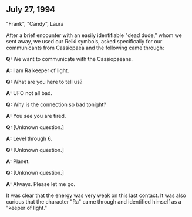 ## July 27, 1994
"Frank", "Candy", Laura

After a brief encounter with an easily identifiable "dead dude," whom we sent away, we used our Reiki symbols, asked specifically for our communicants from Cassiopaea and the following came through:

**Q:** We want to communicate with the Cassiopaeans.

**A:** I am Ra keeper of light.

**Q:** What are you here to tell us?

**A:** UFO not all bad.

**Q:** Why is the connection so bad tonight?

**A:** You see you are tired.

**Q:** [Unknown question.]

**A:** Level through 6.

**Q:** [Unknown question.]

**A:** Planet.

**Q:** [Unknown question.]

**A:** Always. Please let me go.

It was clear that the energy was very weak on this last contact. It was also curious that the character "Ra" came through and identified himself as a "keeper of light."

